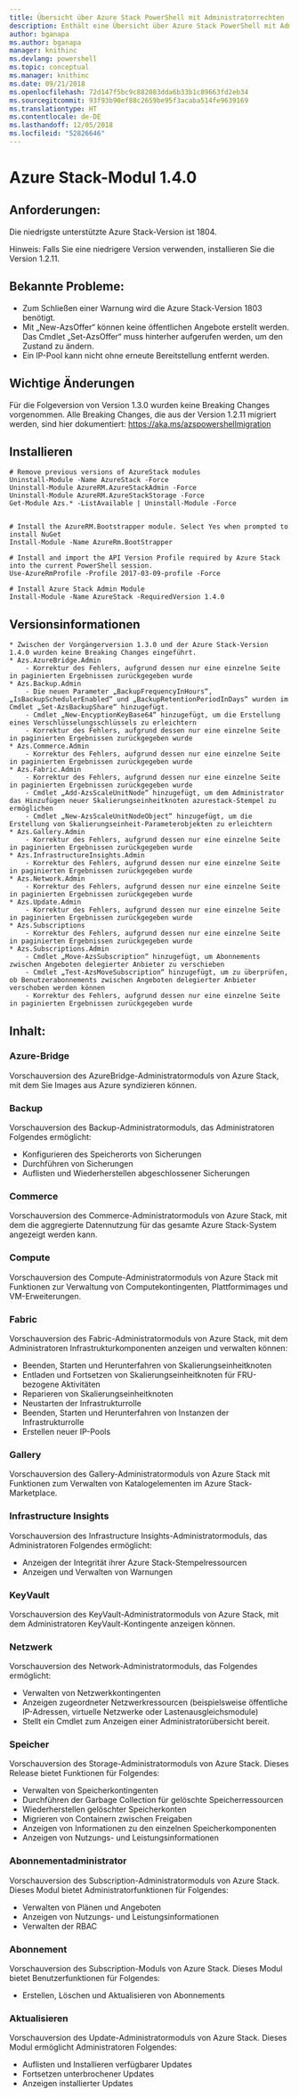 ```yaml
---
title: Übersicht über Azure Stack PowerShell mit Administratorrechten | Microsoft-Dokumentation
description: Enthält eine Übersicht über Azure Stack PowerShell mit Administratorrechten und eine Anleitung zur Installation und Konfiguration.
author: bganapa
ms.author: bganapa
manager: knithinc
ms.devlang: powershell
ms.topic: conceptual
ms.manager: knithinc
ms.date: 09/21/2018
ms.openlocfilehash: 72d147f5bc9c882083dda6b33b1c89663fd2eb34
ms.sourcegitcommit: 93f93b90ef88c2659be95f3acaba514fe9639169
ms.translationtype: HT
ms.contentlocale: de-DE
ms.lasthandoff: 12/05/2018
ms.locfileid: "52826646"
---
```

# <a name="azure-stack-module-140"></a>Azure Stack-Modul 1.4.0

## <a name="requirements"></a>Anforderungen:
Die niedrigste unterstützte Azure Stack-Version ist 1804.

Hinweis: Falls Sie eine niedrigere Version verwenden, installieren Sie die Version 1.2.11.

## <a name="known-issues"></a>Bekannte Probleme:

- Zum Schließen einer Warnung wird die Azure Stack-Version 1803 benötigt.
- Mit „New-AzsOffer“ können keine öffentlichen Angebote erstellt werden. Das Cmdlet „Set-AzsOffer“ muss hinterher aufgerufen werden, um den Zustand zu ändern.
- Ein IP-Pool kann nicht ohne erneute Bereitstellung entfernt werden.

## <a name="breaking-changes"></a>Wichtige Änderungen
Für die Folgeversion von Version 1.3.0 wurden keine Breaking Changes vorgenommen. Alle Breaking Changes, die aus der Version 1.2.11 migriert werden, sind hier dokumentiert: https://aka.ms/azspowershellmigration

## <a name="install"></a>Installieren
```
# Remove previous versions of AzureStack modules
Uninstall-Module -Name AzureStack -Force 
Uninstall-Module AzureRM.AzureStackAdmin -Force
Uninstall-Module AzureRM.AzureStackStorage -Force
Get-Module Azs.* -ListAvailable | Uninstall-Module -Force


# Install the AzureRM.Bootstrapper module. Select Yes when prompted to install NuGet
Install-Module -Name AzureRm.BootStrapper

# Install and import the API Version Profile required by Azure Stack into the current PowerShell session.
Use-AzureRmProfile -Profile 2017-03-09-profile -Force

# Install Azure Stack Admin Module
Install-Module -Name AzureStack -RequiredVersion 1.4.0
```
## <a name="release-notes"></a>Versionsinformationen
    * Zwischen der Vorgängerversion 1.3.0 und der Azure Stack-Version 1.4.0 wurden keine Breaking Changes eingeführt.
    * Azs.AzureBridge.Admin
        - Korrektur des Fehlers, aufgrund dessen nur eine einzelne Seite in paginierten Ergebnissen zurückgegeben wurde
    * Azs.Backup.Admin
        - Die neuen Parameter „BackupFrequencyInHours“, „IsBackupSchedulerEnabled“ und „BackupRetentionPeriodInDays“ wurden im Cmdlet „Set-AzsBackupShare“ hinzugefügt.
        - Cmdlet „New-EncyptionKeyBase64“ hinzugefügt, um die Erstellung eines Verschlüsselungsschlüssels zu erleichtern
        - Korrektur des Fehlers, aufgrund dessen nur eine einzelne Seite in paginierten Ergebnissen zurückgegeben wurde
    * Azs.Commerce.Admin
        - Korrektur des Fehlers, aufgrund dessen nur eine einzelne Seite in paginierten Ergebnissen zurückgegeben wurde
    * Azs.Fabric.Admin
        - Korrektur des Fehlers, aufgrund dessen nur eine einzelne Seite in paginierten Ergebnissen zurückgegeben wurde
        - Cmdlet „Add-AzsScaleUnitNode“ hinzugefügt, um dem Administrator das Hinzufügen neuer Skalierungseinheitknoten azurestack-Stempel zu ermöglichen
        - Cmdlet „New-AzsScaleUnitNodeObject“ hinzugefügt, um die Erstellung von Skalierungseinheit-Parameterobjekten zu erleichtern
    * Azs.Gallery.Admin
        - Korrektur des Fehlers, aufgrund dessen nur eine einzelne Seite in paginierten Ergebnissen zurückgegeben wurde
    * Azs.InfrastructureInsights.Admin
        - Korrektur des Fehlers, aufgrund dessen nur eine einzelne Seite in paginierten Ergebnissen zurückgegeben wurde
    * Azs.Network.Admin
        - Korrektur des Fehlers, aufgrund dessen nur eine einzelne Seite in paginierten Ergebnissen zurückgegeben wurde
    * Azs.Update.Admin
        - Korrektur des Fehlers, aufgrund dessen nur eine einzelne Seite in paginierten Ergebnissen zurückgegeben wurde
    * Azs.Subscriptions
        - Korrektur des Fehlers, aufgrund dessen nur eine einzelne Seite in paginierten Ergebnissen zurückgegeben wurde
    * Azs.Subscriptions.Admin
        - Cmdlet „Move-AzsSubscription“ hinzugefügt, um Abonnements zwischen Angeboten delegierter Anbieter zu verschieben
        - Cmdlet „Test-AzsMoveSubscription“ hinzugefügt, um zu überprüfen, ob Benutzerabonnements zwischen Angeboten delegierter Anbieter verschoben werden können
        - Korrektur des Fehlers, aufgrund dessen nur eine einzelne Seite in paginierten Ergebnissen zurückgegeben wurde

## <a name="content"></a>Inhalt:
### <a name="azure-bridge"></a>Azure-Bridge
Vorschauversion des AzureBridge-Administratormoduls von Azure Stack, mit dem Sie Images aus Azure syndizieren können.

### <a name="backup"></a>Backup
Vorschauversion des Backup-Administratormoduls, das Administratoren Folgendes ermöglicht:
- Konfigurieren des Speicherorts von Sicherungen
- Durchführen von Sicherungen
- Auflisten und Wiederherstellen abgeschlossener Sicherungen

### <a name="commerce"></a>Commerce
Vorschauversion des Commerce-Administratormoduls von Azure Stack, mit dem die aggregierte Datennutzung für das gesamte Azure Stack-System angezeigt werden kann.

### <a name="compute"></a>Compute
Vorschauversion des Compute-Administratormoduls von Azure Stack mit Funktionen zur Verwaltung von Computekontingenten, Plattformimages und VM-Erweiterungen.

### <a name="fabric"></a>Fabric
Vorschauversion des Fabric-Administratormoduls von Azure Stack, mit dem Administratoren Infrastrukturkomponenten anzeigen und verwalten können:
- Beenden, Starten und Herunterfahren von Skalierungseinheitknoten
- Entladen und Fortsetzen von Skalierungseinheitknoten für FRU-bezogene Aktivitäten
- Reparieren von Skalierungseinheitknoten
- Neustarten der Infrastrukturrolle
- Beenden, Starten und Herunterfahren von Instanzen der Infrastrukturrolle
- Erstellen neuer IP-Pools

### <a name="gallery"></a>Gallery
Vorschauversion des Gallery-Administratormoduls von Azure Stack mit Funktionen zum Verwalten von Katalogelementen im Azure Stack-Marketplace.

### <a name="infrastructure-insights"></a>Infrastructure Insights
Vorschauversion des Infrastructure Insights-Administratormoduls, das Administratoren Folgendes ermöglicht:
- Anzeigen der Integrität ihrer Azure Stack-Stempelressourcen
- Anzeigen und Verwalten von Warnungen

### <a name="keyvault"></a>KeyVault
Vorschauversion des KeyVault-Administratormoduls von Azure Stack, mit dem Administratoren KeyVault-Kontingente anzeigen können.

### <a name="network"></a>Netzwerk
Vorschauversion des Network-Administratormoduls, das Folgendes ermöglicht:
- Verwalten von Netzwerkkontingenten
- Anzeigen zugeordneter Netzwerkressourcen (beispielsweise öffentliche IP-Adressen, virtuelle Netzwerke oder Lastenausgleichsmodule)
- Stellt ein Cmdlet zum Anzeigen einer Administratorübersicht bereit.

### <a name="storage"></a>Speicher
Vorschauversion des Storage-Administratormoduls von Azure Stack.  Dieses Release bietet Funktionen für Folgendes:
- Verwalten von Speicherkontingenten
- Durchführen der Garbage Collection für gelöschte Speicherressourcen
- Wiederherstellen gelöschter Speicherkonten
- Migrieren von Containern zwischen Freigaben
- Anzeigen von Informationen zu den einzelnen Speicherkomponenten
- Anzeigen von Nutzungs- und Leistungsinformationen

### <a name="subscription-admin"></a>Abonnementadministrator
Vorschauversion des Subscription-Administratormoduls von Azure Stack.  Dieses Modul bietet Administratorfunktionen für Folgendes:
- Verwalten von Plänen und Angeboten
- Anzeigen von Nutzungs- und Leistungsinformationen
- Verwalten der RBAC

### <a name="subscription"></a>Abonnement
Vorschauversion des Subscription-Moduls von Azure Stack.  Dieses Modul bietet Benutzerfunktionen für Folgendes:
- Erstellen, Löschen und Aktualisieren von Abonnements

### <a name="update"></a>Aktualisieren
Vorschauversion des Update-Administratormoduls von Azure Stack.  Dieses Modul ermöglicht Administratoren Folgendes:
- Auflisten und Installieren verfügbarer Updates
- Fortsetzen unterbrochener Updates
- Anzeigen installierter Updates

